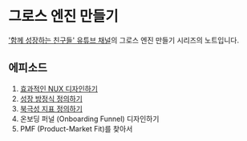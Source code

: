 # 그로스 엔진 만들기
['함께 성장하는 친구들' 유튜브 채널](http://bit.ly/함께성장하는친구들)의 그로스 엔진 만들기 시리즈의 노트입니다.

## 에피소드
1. [효과적인 NUX 디자인하기](design-an-effective-nux.md)
2. [성장 방정식 정의하기](define-growth-equation.md)
3. [북극성 지표 정의하기](define-north-start-metric.md)
4. 온보딩 퍼널 (Onboarding Funnel) 디자인하기
5. PMF (Product-Market Fit)를 찾아서
